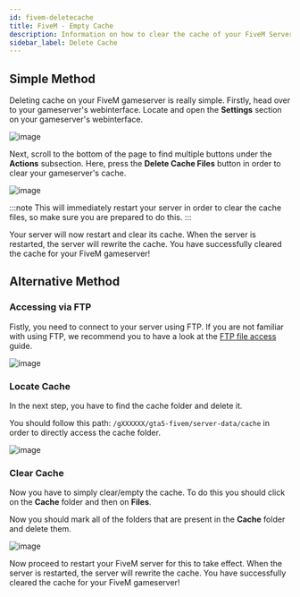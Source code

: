 ```yaml
---
id: fivem-deletecache
title: FiveM - Empty Cache
description: Information on how to clear the cache of your FiveM Server from ZAP-Hosting - ZAP-Hosting.com documentation
sidebar_label: Delete Cache
---
```




## Simple Method

Deleting cache on your FiveM gameserver is really simple. Firstly, head over to your gameserver's webinterface. Locate and open the **Settings** section on your gameserver's webinterface.

![image](https://github.com/zaphosting/docs/assets/42719082/bbdfc816-6160-4e2a-b9ee-74feca4663ed)

Next, scroll to the bottom of the page to find multiple buttons under the **Actions** subsection. Here, press the **Delete Cache Files** button in order to clear your gameserver's cache.

![image](https://github.com/zaphosting/docs/assets/42719082/f917d7bf-f436-4e6c-b53d-bd2d2df1e4c0)

:::note
This will immediately restart your server in order to clear the cache files, so make sure you are prepared to do this.
:::

Your server will now restart and clear its cache. When the server is restarted, the server will rewrite the cache. You have successfully cleared the cache for your FiveM gameserver!

## Alternative Method

### Accessing via FTP

Fistly, you need to connect to your server using FTP. If you are not familiar with using FTP, we recommend you to have a look at the [FTP file access](gameserver-ftpaccess.md) guide.

![image](https://user-images.githubusercontent.com/13604413/159137768-9431a8d8-afa2-47a7-960b-7bcd700c9627.png)

### Locate Cache

In the next step, you have to find the cache folder and delete it.

You should follow this path: `/gXXXXXX/gta5-fivem/server-data/cache` in order to directly access the cache folder.

![image](https://user-images.githubusercontent.com/13604413/159137776-328b84d3-992b-47ef-b8d8-c1abb0beae45.png)

### Clear Cache

Now you have to simply clear/empty the cache. To do this you should click on the **Cache** folder and then on **Files**.

Now you should mark all of the folders that are present in the **Cache** folder and delete them.

![image](https://user-images.githubusercontent.com/13604413/159137786-b7a63449-4d89-4f77-a06c-9edd87bdd85e.png)

Now proceed to restart your FiveM server for this to take effect. When the server is restarted, the server will rewrite the cache. You have successfully cleared the cache for your FiveM gameserver!